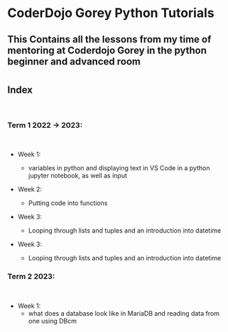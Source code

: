 # CoderDojo Gorey Python Tutorials

## This Contains all the lessons from my time of mentoring at Coderdojo Gorey in the python beginner and advanced room

#

## Index
<br>

### Term 1 2022 -> 2023:
<br>

- Week 1:
    - variables in python and displaying text in VS Code in a python jupyter notebook, as well as input

- Week 2: 
    - Putting code into functions

- Week 3: 
    - Looping through lists and tuples and an introduction into datetime

- Week 3: 
    - Looping through lists and tuples and an introduction into datetime

### Term 2 2023:
<br>

- Week 1:
    - what does a database look like in MariaDB and reading data from one using DBcm